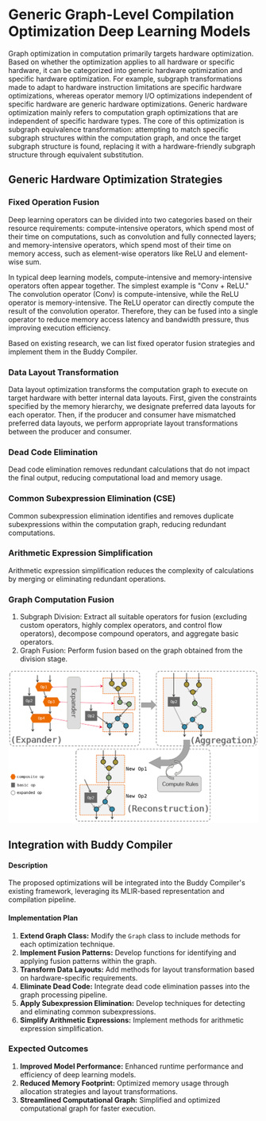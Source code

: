 # Generic Graph-Level Compilation Optimization Deep Learning Models

Graph optimization in computation primarily targets hardware optimization. Based on whether the optimization applies to all hardware or specific hardware, it can be categorized into generic hardware optimization and specific hardware optimization. For example, subgraph transformations made to adapt to hardware instruction limitations are specific hardware optimizations, whereas operator memory I/O optimizations independent of specific hardware are generic hardware optimizations. Generic hardware optimization mainly refers to computation graph optimizations that are independent of specific hardware types. The core of this optimization is subgraph equivalence transformation: attempting to match specific subgraph structures within the computation graph, and once the target subgraph structure is found, replacing it with a hardware-friendly subgraph structure through equivalent substitution.

## Generic Hardware Optimization Strategies

### Fixed Operation Fusion

Deep learning operators can be divided into two categories based on their resource requirements: compute-intensive operators, which spend most of their time on computations, such as convolution and fully connected layers; and memory-intensive operators, which spend most of their time on memory access, such as element-wise operators like ReLU and element-wise sum.

In typical deep learning models, compute-intensive and memory-intensive operators often appear together. The simplest example is "Conv + ReLU." The convolution operator (Conv) is compute-intensive, while the ReLU operator is memory-intensive. The ReLU operator can directly compute the result of the convolution operator. Therefore, they can be fused into a single operator to reduce memory access latency and bandwidth pressure, thus improving execution efficiency.

Based on existing research, we can list fixed operator fusion strategies and implement them in the Buddy Compiler.

### Data Layout Transformation

Data layout optimization transforms the computation graph to execute on target hardware with better internal data layouts. First, given the constraints specified by the memory hierarchy, we designate preferred data layouts for each operator. Then, if the producer and consumer have mismatched preferred data layouts, we perform appropriate layout transformations between the producer and consumer.

### Dead Code Elimination

Dead code elimination removes redundant calculations that do not impact the final output, reducing computational load and memory usage.

### Common Subexpression Elimination (CSE)

Common subexpression elimination identifies and removes duplicate subexpressions within the computation graph, reducing redundant computations.

### Arithmetic Expression Simplification

Arithmetic expression simplification reduces the complexity of calculations by merging or eliminating redundant operations.

### Graph Computation Fusion

1. Subgraph Division: Extract all suitable operators for fusion (excluding custom operators, highly complex operators, and control flow operators), decompose compound operators, and aggregate basic operators.
2. Graph Fusion: Perform fusion based on the graph obtained from the division stage.

![graph_kernel.png](./Images/GenericGraph-LevelCompilationOptimizationDeepLearningModels.png)

## Integration with Buddy Compiler

#### Description

The proposed optimizations will be integrated into the Buddy Compiler's existing framework, leveraging its MLIR-based representation and compilation pipeline.

#### Implementation Plan

1. **Extend Graph Class:** Modify the `Graph` class to include methods for each optimization technique.
2. **Implement Fusion Patterns:** Develop functions for identifying and applying fusion patterns within the graph.
3. **Transform Data Layouts:** Add methods for layout transformation based on hardware-specific requirements.
4. **Eliminate Dead Code:** Integrate dead code elimination passes into the graph processing pipeline.
5. **Apply Subexpression Elimination:** Develop techniques for detecting and eliminating common subexpressions.
6. **Simplify Arithmetic Expressions:** Implement methods for arithmetic expression simplification.

### Expected Outcomes

1. **Improved Model Performance:** Enhanced runtime performance and efficiency of deep learning models.
2. **Reduced Memory Footprint:** Optimized memory usage through allocation strategies and layout transformations.
3. **Streamlined Computational Graph:** Simplified and optimized computational graph for faster execution.